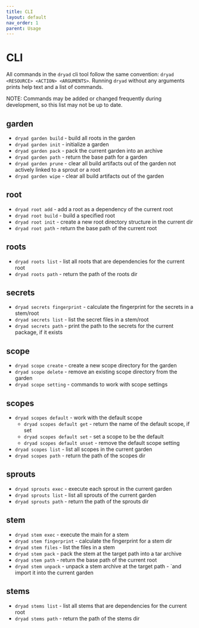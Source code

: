 ```yaml
---
title: CLI
layout: default
nav_order: 1
parent: Usage
---
```


# CLI

All commands in the `dryad` cli tool follow the same convention:
`dryad <RESOURCE> <ACTION> <ARGUMENTS>`.  Running `dryad` without any arguments prints help text and a list of commands.

NOTE: Commands may be added or changed frequently during development, so this list may not be up to date.

## garden

- `dryad garden build` - build all roots in the garden
- `dryad garden init` - initialize a garden
- `dryad garden pack` - pack the current garden into an archive 
- `dryad garden path` - return the base path for a garden
- `dryad garden prune` - clear all build artifacts out of the garden not actively linked to a sprout or a root
- `dryad garden wipe` - clear all build artifacts out of the garden

## root

- `dryad root add` - add a root as a dependency of the current root
- `dryad root build` - build a specified root
- `dryad root init` - create a new root directory structure in the current dir
- `dryad root path` - return the base path of the current root

## roots

- `dryad roots list` - list all roots that are dependencies for the current root
- `dryad roots path` - return the path of the roots dir

## secrets

- `dryad secrets fingerprint` - calculate the fingerprint for the secrets in a stem/root
- `dryad secrets list` - list the secret files in a stem/root
- `dryad secrets path` - print the path to the secrets for the current package, if it exists

## scope

- `dryad scope create` - create a new scope directory for the garden
- `dryad scope delete` - remove an existing scope directory from the garden
- `dryad scope setting` - commands to work with scope settings

## scopes

- `dryad scopes default` - work with the default scope
    - `dryad scopes default get` - return the name of the default scope, if set
    - `dryad scopes default set` - set a scope to be the default
    - `dryad scopes default unset` - remove the default scope setting
- `dryad scopes list` - list all scopes in the current garden
- `dryad scopes path` - return the path of the scopes dir

## sprouts

- `dryad sprouts exec` - execute each sprout in the current garden
- `dryad sprouts list` - list all sprouts of the current garden
- `dryad sprouts path` - return the path of the sprouts dir

## stem

- `dryad stem exec` - execute the main for a stem
- `dryad stem fingerprint` - calculate the fingerprint for a stem dir
- `dryad stem files` - list the files in a stem
- `dryad stem pack` - pack the stem at the target path into a tar archive
- `dryad stem path` - return the base path of the current root
- `dryad stem unpack` - unpack a stem archive at the target path - `and import it into the current garden

## stems

- `dryad stems list` - list all stems that are dependencies for the current root
- `dryad stems path` - return the path of the stems dir


